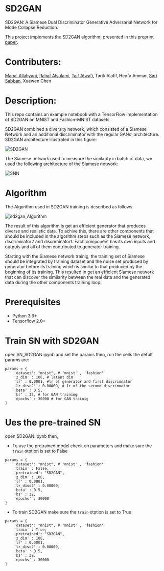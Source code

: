 # SD2GAN 
SD2GAN: A Siamese Dual Discriminator Generative Adversarial Network for Mode Collapse Reduction. 

This project implements the SD2GAN algorithm, presented in this [preprint paper](https://www.researchgate.net/publication/350109061_SD2GAN_A_Siamese_Dual_Discriminator_Generative_Adversarial_Network_for_Mode_Collapse_Reduction). 

# Contributers: 
[Manal Allahyani](https://github.com/imnawar), [Rahaf Alsulami](https://github.com/rahafalsulami), [Taif Alwafi](https://github.com/TaifAlwafi), Tarik Alafif, Heyfa Ammar, [Sari Sabban](https://github.com/sarisabban), Xuewen Chen

# Description:
This repo contains an example notebook with a TensorFlow implementation of SD2GAN on MNIST and Fashion-MNIST datasets.

SD2GAN combined a diversity network, which consisted of a Siamese Network and an additional discriminator with the regular GANs' architecture. SD2GAN architecture illustrated in this figure: 

![SD2GAN](https://user-images.githubusercontent.com/36853625/117652573-04e40900-b19c-11eb-9811-a70ab4c95087.png)

The Siamese network used to measure the similarity in batch of data, we used the following architecture of the Siamese network:

![SNN](https://user-images.githubusercontent.com/36853625/117653385-ff3af300-b19c-11eb-95f1-991fa8262f59.png)


# Algorithm 
The Algorithm used in SD2GAN training is described as follows: 

![sd2gan_Algorithm ](https://user-images.githubusercontent.com/36853625/117651585-c568ed00-b19a-11eb-973f-23b539f3eba1.png)

The result of this algorithm is get an efficient generator that produces diverse and realistic data. To achive this, there are other components that should be included in the algorithm steps such as the Siamese network, discriminator2 and discriminator1. Each component has its own inputs and outputs and all of them contributed to generator training.

Starting with the Siamese network trainig, the training set of Siamese should be integrated by training dataset and the noise set produced by generator before its training which is similar to that produced by the beginning of its training. This resulted in get an efficient Siamese network that can discover the similarity between the real data and the generated data during the other components training loop.

# Prerequisites
- Python 3.6+
- Tensorflow 2.0+

# Train SN with SD2GAN
open SN_SD2GAN.ipynb and set the params then, run the cells
the defult params are: 
```
params = {
    'dataset': "mnist", # 'mnist' , 'fashion'
    'z_dim' : 100, # latent dim 
    'lr' : 0.0001, #lr of generator and first discrimnator 
    'lr_disc2' : 0.00009, # lr of the second discrimnator 
    'beta' : 0.5, 
    'bs' : 32, # for GAN training
    'epochs' : 30000 # for GAN trainig
}
```
# Ues the pre-trained SN 
open SD2GAN.ipynb then, 
- To use the pretrained model check on parameters and make sure the ```train``` otption is set to False
```
params = {
    'dataset': "mnist", # 'mnist' , 'fashion'
    'train' : False, 
    'pretrained': "SD2GAN", 
    'z_dim' : 100, 
    'lr' : 0.0001, 
    'lr_disc2' : 0.00009, 
    'beta' : 0.5, 
    'bs' : 32, 
    'epochs' : 30000
}
```
- To train SD2GAN make sure the ```train``` otption is set to True
```
params = {
    'dataset': "mnist", # 'mnist' , 'fashion'
    'train' : True, 
    'pretrained': "SD2GAN", 
    'z_dim' : 100, 
    'lr' : 0.0001, 
    'lr_disc2' : 0.00009, 
    'beta' : 0.5, 
    'bs' : 32, 
    'epochs' : 30000
}
```
